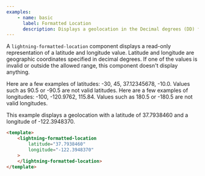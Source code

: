 ```yaml
---
examples:
    - name: basic
      label: Formatted Location
      description: Displays a geolocation in the Decimal degrees (DD) format [latitude, longitude].
---
```


A `lightning-formatted-location` component displays a read-only representation
of a latitude and longitude value. Latitude and longitude are geographic
coordinates specified in decimal degrees. If one of the values is invalid or
outside the allowed range, this component doesn't display anything.

Here are a few examples of latitudes: -30, 45, 37.12345678, -10.0. Values such
as 90.5 or -90.5 are not valid latitudes. Here are a few examples of
longitudes: -100, -120.9762, 115.84. Values such as 180.5 or -180.5 are not
valid longitudes.

This example displays a geolocation with a latitude of 37.7938460 and a
longitude of -122.3948370.

```html
<template>
    <lightning-formatted-location
        latitude="37.7938460"
        longitude="-122.3948370"
    >
    </lightning-formatted-location>
</template>
```
